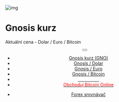﻿<div class="jumbotron" markdown="1">

![img]({{img-url}}gnosis-logo-kurz.png)

# Gnosis kurz

Aktuální cena - Dolar / Euro / Bitcoin


</div>
<header class="navbar navbar-static-top navbar-inverse navbar-sticky" id="top" role="banner">
  <div class="container">
    <div class="navbar-header">
      <button class="navbar-toggle collapsed" type="button" data-toggle="collapse" data-target=".navbar-collapse">
        <span class="icon-bar"></span>
        <span class="icon-bar"></span>
        <span class="icon-bar"></span>
      </button>
    </div>
    <nav class="navbar-collapse collapse" role="navigation" style="height: 1px;" id="scrollpsy">
      <ul class="nav navbar-nav">
        <li class="active">
          <a href="#top">Gnosis<span class="hidden-sm"> kurz (GNO)</span></a>
        </li>
        <li>
          <a href="#section-1">Gnosis / Dolar</a>
        </li>
        <li>
          <a href="#section-2">Gnosis / Euro</a>
        </li>
        <li>
          <a href="#section-3">Gnosis / Bitcoin</a>
        </li>
                                          <li>
                    <a href="http://blog.forexsrovnavac.cz/changelly"><span style="color: white;">Směnárna</span></a> 
          <li>
          <a href="http://blog.forexsrovnavac.cz/plus500cz"><span style="color: red;">Obchoduj Bitcoin Online</span></a>
        </li>
        </ul>
      <ul class="nav navbar-nav navbar-right">
        <li>
          <a href="{{url}}">Forex <i class="fa fa-bar-chart-o"></i> srovnávač</a>
          </ul>
        </li>
      </ul>
    </nav>
  </div>
</header>